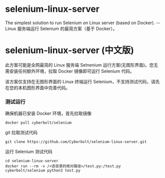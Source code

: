 # selenium-linux-server
The simplest solution to run Selenium on Linux server (based on Docker). --Linux 服务端运行 Selenium 的最简方案（基于 Docker）。

# selenium-linux-server (中文版)

此方案可能是全网最简的 Linux 服务端 Selnenium 运行方案(无图形界面)。您无需安装任何额外环境，拉取 Docker 镜像即可运行 Selenium 代码。

该方案仅支持在无图形界面的 Linux 终端运行 Selenium，不支持测试代码，请先在您的本机图形界面中完善代码。

### 测试运行

确保机器已安装 Docker 环境，首先拉取镜像

```
docker pull cyberbolt/selenium
```

git 拉取测试代码

```
git clone https://github.com/Cyberbolt/selenium-linux-server.git
```

运行 Selenium 测试代码

```
cd selenium-linux-server
docker run --rm -v /<该目录的绝对路径>/test.py:/test.py cyberbolt/selenium python3 test.py
```


